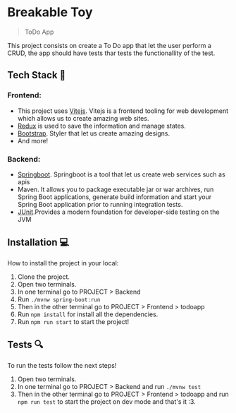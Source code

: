 # Breakable Toy
> ToDo App

This project consists on create a To Do app that let the user perform a CRUD, the app should have tests thar tests the functionallity of the test.

## Tech Stack 🧰
### Frontend:
- This project uses [Vitejs](https://vitejs.dev/). Vitejs is a frontend tooling for web development which allows us to create amazing web sites.
- [Redux]([https://graphql.org/](https://redux.js.org/)) is used to save the information and manage states.
- [Bootstrap](https://getbootstrap.com/). Styler that let us create amazing designs.
- And more!

### Backend:
- [Springboot](https://spring.io/projects/spring-boot). Springboot is a tool that let us create web services such as apis
- Maven. It allows you to package executable jar or war archives, run Spring Boot applications, generate build information and start your Spring Boot application prior to running integration tests.
- [JUnit](https://junit.org/junit5/).Provides a modern foundation for developer-side testing on the JVM 

## Installation 💻
How to install the project in your local:
1. Clone the project.
2. Open two terminals.
3. In one terminal go to PROJECT > Backend
4. Run `./mvnw spring-boot:run`
5. Then in the other terminal go to PROJECT > Frontend > todoapp
6. Run `npm install` for install all the dependencies.
7. Run `npm run start` to start the project!

## Tests 🔍
To run the tests follow the next steps!
1. Open two terminals.
2. In one terminal go to PROJECT > Backend  and run `./mvnw test`
3. Then in the other terminal go to PROJECT > Frontend > todoapp and run `npm run test` to start the project on dev mode and that's it :3.
